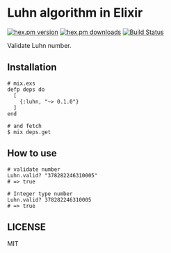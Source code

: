 # Luhn algorithm in Elixir

[![hex.pm version](https://img.shields.io/hexpm/v/luhn.svg)](https://hex.pm/packages/luhn) [![hex.pm downloads](https://img.shields.io/hexpm/dt/luhn.svg)](https://hex.pm/packages/luhn) [![Build Status](https://travis-ci.org/ma2gedev/luhn_ex.svg?branch=master)](https://travis-ci.org/ma2gedev/luhn_ex)

Validate Luhn number.

## Installation

```
# mix.exs
defp deps do
  [
    {:luhn, "~> 0.1.0"}
  ]
end

# and fetch
$ mix deps.get
```

## How to use

```
# validate number
Luhn.valid? "378282246310005"
# => true

# Integer type number
Luhn.valid? 378282246310005
# => true
```

## LICENSE

MIT
